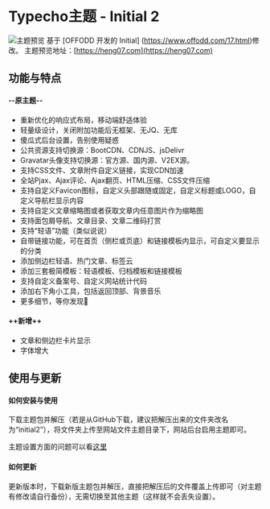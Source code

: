 # Typecho主题 - Initial 2
![主题预览](https://heng07.com/img/screenshot.png)
基于 [OFFODD 开发的 Initial] (https://www.offodd.com/17.html)修改。
主题预览地址：[https://heng07.com](https://heng07.com)

## 功能与特点

#### --原主题--
* 重新优化的响应式布局，移动端舒适体验
* 轻量级设计，关闭附加功能后无框架、无JQ、无库
* 傻瓜式后台设置，告别使用疑惑
* 公共资源支持切换源：BootCDN、CDNJS、jsDelivr
* Gravatar头像支持切换源：官方源、国内源、V2EX源。
* 支持CSS文件、文章附件自定义链接，实现CDN加速
* 全站Pjax、Ajax评论、Ajax翻页、HTML压缩、CSS文件压缩
* 支持自定义Favicon图标，自定义头部跟随或固定，自定义标题或LOGO，自定义导航栏显示内容
* 支持自定义文章缩略图或者获取文章内任意图片作为缩略图
* 支持面包屑导航、文章目录、文章二维码打赏
* 支持“轻语”功能（类似说说）
* 自带链接功能，可在首页（侧栏或页底）和链接模板内显示，可自定义要显示的分类
* 添加侧边栏轻语、热门文章、标签云
* 添加三套极简模板：轻语模板、归档模板和链接模板
* 支持自定义备案号、自定义网站统计代码
* 添加右下角小工具，包括返回顶部、背景音乐
* 更多细节，等你发现🤩

#### ++新增++
* 文章和侧边栏卡片显示
* 字体增大

## 使用与更新

#### 如何安装与使用

下载主题包并解压（若是从GitHub下载，建议把解压出来的文件夹改名为“initial2”），将文件夹上传至网站文件主题目录下，网站后台启用主题即可。

主题设置方面的问题可以看[这里](https://www.offodd.com/58.html)

#### 如何更新

更新版本时，下载新版主题包并解压，直接把解压后的文件覆盖上传即可（对主题有修改请自行备份），无需切换至其他主题（这样就不会丢失设置）。
